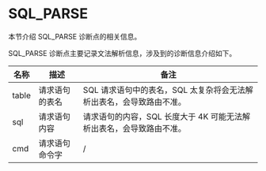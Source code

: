 # SQL_PARSE

本节介绍 SQL_PARSE 诊断点的相关信息。

SQL_PARSE 诊断点主要记录文法解析信息，涉及到的诊断信息介绍如下。

|  名称     |  描述    | 备注     |
|-----------|----------|----------|
| table |  请求语句的表名      | SQL 请求语句中的表名，SQL 太复杂将会无法解析出表名，会导致路由不准。  |
| sql | 请求语句内容       | 请求语句的内容，SQL 长度大于 4K 可能无法解析出表名，会导致路由不准。  |
| cmd |  请求语句命令字      | /  |
